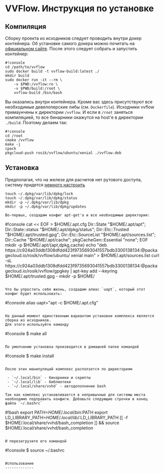VVFlow. Инструкция по установке
=======

Компиляция
----------

Сборку проекта из исходников следует проводить внутри докер контейнера.
Об установке самого докера можно почитать на [официальном сайте](https://docs.docker.com/engine/installation/linux/ubuntu/#install-docker).
После этого следует собрать и запустить контейнер:
```
#!console
cd /path/to/vvflow
sudo docker build -t vvflow-build:latest ./
mkdir build
sudo docker run -it --rm \
    -v $PWD:/vvflow:ro \
    -v $PWD/build:/root \
    vvflow-build /bin/bash
```

Вы оказались внутри контейнера. Кроме вас здесь присутствуют все необходимые девелоперские либы (см. `Dockerfile`).
Исходники vvflow примаунчены к директории `/vvflow`. И если в `/root` заняться компиляцией, то все бинарники окажутся на host'е в директории `./build`.
Поэтому делаем так:

```
#!console
cd /root
cmake /vvflow
make -j
cpack
pkgcloud-push rosik/vvflow/ubuntu/xenial ./vvflow.deb
```

Установка
---------

Предполагая, что на железе для расчетов нет рутового доступа,
систему придется [немного настроить](https://serverfault.com/questions/447457/use-apt-get-source-on-a-debian-repo-without-using-etc-apt-source-list)

```
touch ~/.dpkg/var/lib/dpkg/lock
touch ~/.dpkg/var/lib/dpkg/status
mkdir -p ~/.dpkg/var/lib/dpkg
mkdir -p ~/.dpkg/var/lib/dpkg/updates

Во-первых, создадим конфиг apt-get'а и все необходимые директории:
```
#!console
cat << EOF > $HOME/.apt.cfg 
Dir::State "$HOME/.apt/apt";
Dir::State::status "$HOME/.apt/dpkg/status";
Dir::Etc::Trusted "$HOME/.apt/trusted.gpg";
Dir::Etc::SourceList "$HOME/.apt/sources.list";
Dir::Cache "$HOME/.apt/cache";
pkgCacheGen::Essential "none";
EOF
mkdir -p $HOME/.apt/{apt,dpkg,cache}
echo "deb https://c924a03ddb1308dfdd423f9735693041557bdb3300138134:@packagecloud.io/rosik/vvflow/ubuntu/ xenial main" > $HOME/.apt/sources.list
curl -sL https://c924a03ddb1308dfdd423f9735693041557bdb3300138134:@packagecloud.io/rosik/vvflow/gpgkey | apt-key add --keyring $HOME/.apt/trusted.gpg -
mkdir -p $HOME/
```

Что бы упростить себе жизнь, создадим алиас `uapt`, который этот конфиг будет использовать:
```
#!console
alias uapt="apt -c $HOME/.apt.cfg"
```

На данный момент единственным вариантом установки комплекса является сборка из исходников.
Для этого используйте команду
```
#!console
$ make all
```

По умолчанию установка производится в домашней папке командой
```
#!console
$ make install
```

После этих манипуляций комплекс расползется по директориям

 - `~/.local/bin` - бинарники и скрипты
 - `~/.local/lib` - библиотеки
 - `~/.local/share/vvhd` - автодополнение bash

Так как комплекс устанавливается в непривычные для системы места необходимо подправить конфиги. Добавьте следующие строчки в конец файла `~/.bashrc`

```
#!bash
export PATH=$HOME/.local/bin:$PATH
export LD_LIBRARY_PATH=$HOME/.local/lib/:$LD_LIBRARY_PATH
[[ -f $HOME/.local/share/vvhd/bash_completion ]] && source $HOME/.local/share/vvhd/bash_completion
```

И перезагрузите его командой
```
#!console
$ source ~/.bashrc
```

Использование
-------------
